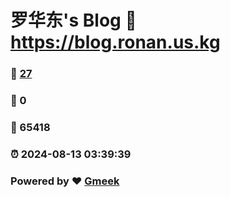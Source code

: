 # 罗华东's Blog :link: https://blog.ronan.us.kg 
### :page_facing_up: [27](https://blog.ronan.us.kg/tag.html) 
### :speech_balloon: 0 
### :hibiscus: 65418 
### :alarm_clock: 2024-08-13 03:39:39 
### Powered by :heart: [Gmeek](https://github.com/Meekdai/Gmeek)
